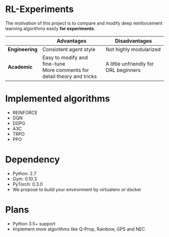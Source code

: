 # RL-Experiments

The motivation of this project is to compare and modify deep reinforcement learning algorithms easily **for experiments**.

|  | Advantages | Disadvantages |
| --- | --- | --- |
| **Engineering** | Consistent agent style | Not highly modularized |
| **Academic** | Easy to modify and fine-tune<br>More comments for detail theory and tricks | A little unfriendly for DRL beginners |

# Implemented algorithms

* REINFORCE
* DQN
* DDPG
* A3C
* TRPO
* PPO

# Dependency

* Python: 2.7
* Gym: 0.10.3
* PyTorch: 0.3.0
* We propose to build your environment by virtualenv or docker

# Plans

* Python 3.5+ support
* Implement more algorithms like Q-Prop, Rainbow, GPS and NEC
